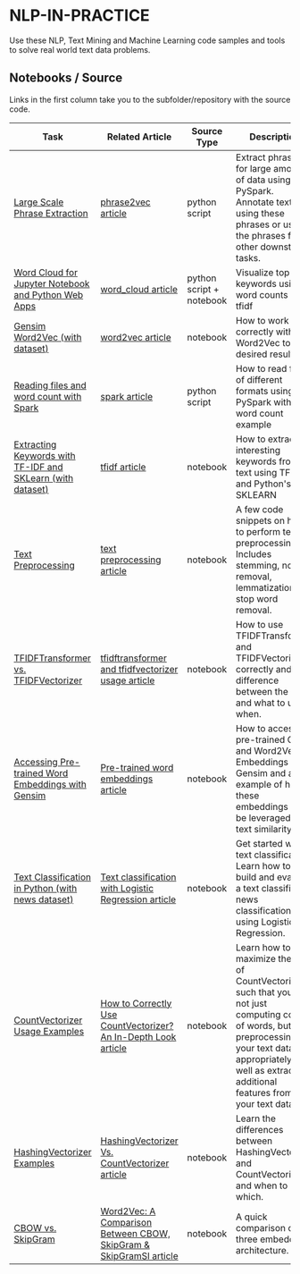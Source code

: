 
# NLP-IN-PRACTICE 
Use these NLP, Text Mining and Machine Learning code samples and tools to solve real world text data problems. 

## Notebooks / Source

Links in the first column take you to the subfolder/repository with the source code. 

| Task | Related Article  | Source Type  | Description 
|---|---| ---| --- |
| [Large Scale Phrase Extraction](https://github.com/kavgan/phrase-at-scale)   | [phrase2vec article](http://kavita-ganesan.com/how-to-generate-phrase-embeddings-using-word2vec-in-3-easy-steps/)   | python script | Extract phrases for large amounts of data using PySpark. Annotate text using these phrases or use the phrases for other downstream tasks.  
| [Word Cloud for Jupyter Notebook and Python Web Apps ](https://github.com/kavgan/word_cloud)  |  [word_cloud article](http://kavita-ganesan.com/word-cloud-for-data-scientists/#.W867cBNKj65) | python script + notebook  | Visualize top keywords using word counts or tfidf 
| [Gensim Word2Vec (with dataset)](word2vec/)  | [word2vec article](http://kavita-ganesan.com/gensim-word2vec-tutorial-starter-code/) | notebook | How to work correctly with Word2Vec to get desired results 
| [Reading files and word count with Spark](spark_wordcount/) | [spark article](http://kavita-ganesan.com/reading-csv-and-json-files-in-spark/) | python script | How to read files of different formats using PySpark with a word count example    
| [Extracting Keywords with TF-IDF and SKLearn (with dataset)](tf-idf) | [tfidf article](http://kavita-ganesan.com/extracting-keywords-from-text-with-tf-idf-and-pythons-scikit-learn/#.W2TlD9hKhhE) | notebook | How to extract interesting keywords from text using TF-IDF and Python's SKLEARN  
| [Text Preprocessing](text-pre-processing) | [text preprocessing article](http://kavita-ganesan.com/getting-started-with-text-preprocessing/#.XHa4-ZNKhuU) | notebook | A few code snippets on how to perform text preprocessing. Includes stemming, noise removal, lemmatization and stop word removal.  
| [TFIDFTransformer vs. TFIDFVectorizer](tfidftransformer/) | [tfidftransformer and tfidfvectorizer usage article](http://kavita-ganesan.com/how-to-use-tfidftransformer-tfidfvectorizer-and-whats-the-difference/)| notebook | How to use TFIDFTransformer and TFIDFVectorizer correctly and the difference between the two and what to use when. 
| [Accessing Pre-trained Word Embeddings with Gensim](pre-trained-embeddings/) |[Pre-trained word embeddings article](http://kavita-ganesan.com/easily-access-pre-trained-word-embeddings-with-gensim/#.XQCYP9NKhhE)| notebook | How to access pre-trained GloVe and Word2Vec Embeddings using Gensim and an example of how these embeddings can be leveraged for text similarity
| [Text Classification in Python (with news dataset)](text-classification/) |[Text classification with Logistic Regression article](https://kavita-ganesan.com/news-classifier-with-logistic-regression-in-python/#.XT95_5NKhgc)| notebook | Get started with text classification. Learn how to build and evaluate a text classifier for news classification using Logistic Regression.
| [CountVectorizer Usage Examples](CountVectorizer/) |[How to Correctly Use CountVectorizer? An In-Depth Look article](https://kavita-ganesan.com/how-to-use-countvectorizer/#.XeqMhpNKhhE)| notebook | Learn how to maximize the use of CountVectorizer such that you are not just computing counts of words, but also preprocessing your text data appropriately as well as extracting additional features from your text dataset.
| [HashingVectorizer Examples](hashingvectorizer/) |[HashingVectorizer Vs. CountVectorizer article](https://kavita-ganesan.com/hashingvectorizer-vs-countvectorizer/#.XeqMhpNKhhP)| notebook | Learn the differences between HashingVectorizer and CountVectorizer and when to use which.
| [CBOW vs. SkipGram](cbow_skipgram_subword/) |[Word2Vec: A Comparison Between CBOW, SkipGram & SkipGramSI article](https://kavita-ganesan.com/comparison-between-cbow-skipgram-subword/#.X8fgvxNKiso)| notebook | A quick comparison of the three embeddings architecture.



